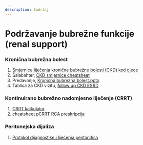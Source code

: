 ```yaml
---
description: Sadržaj
---
```


# Podržavanje bubrežne funkcije (renal support)

### Kronična bubrežna bolest

1. [Smjernice liječenja kronične bubrežne bolesti (CKD) kod djece](https://drive.google.com/file/d/1xXNLSqTnbxZrf3UBndevBQoVzQh1ApXC/view?usp=sharing)
2. Šalabahter, [CKD smjernice cheatsheet](https://drive.google.com/file/d/1JX0rUKeuwZcw3Erdr8lnn8v-efV5lElP/view?usp=sharing)
3. Predavanje, [Kronicna bubrezna bolest.pptx](https://docs.google.com/presentation/d/10UWk2\_AddydTtCRTUSkIrCWHSOiuhf9ipHYs-brmlV4)
4. Tablica za CKD vizitu, [follow up CKD ESRD](https://docs.google.com/spreadsheets/d/18V6Ul\_AteWW4kjGCn55xM34SYwr0RhbajEf7vVo3qxs/edit?usp=sharing)

### Kontinuirano bubrežno nadomjesno liječenje (CRRT)

1. [CRRT kalkulator](https://drive.google.com/open?id=1UM\_QAgp7jy2FZYGllYJjcvxEcBLreeUG)
2. [cheatsheet pCRRT RCA preskripcija](https://docs.google.com/spreadsheets/d/1QFoAoNFXoD6qppi6FLY0zUGGHY87FN9imwY0P7Ac\_yE/edit?usp=sharingg)

### Peritonejska dijaliza

1. [Protokol dijagnostike i liječenja peritonitisa](https://drive.google.com/file/d/0B1VEJ3xovxWJQWt3RTZ0SWpuQ2NTOFJGWWV5clBNVTZ2MnA0/view?usp=sharing)
